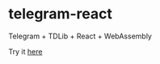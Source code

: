 # telegram-react
Telegram + TDLib + React + WebAssembly

Try it [here](https://evgeny-nadymov.github.io/telegram-react/)
